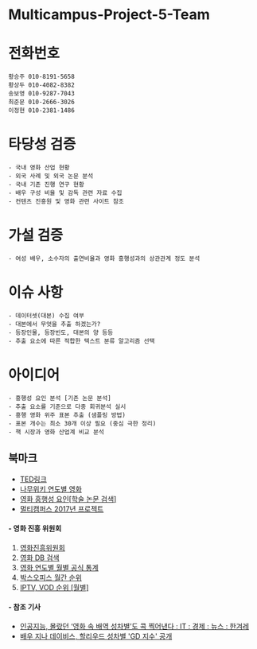 
# Multicampus-Project-5-Team

# 전화번호
```
황승주 010-8191-5658
황상두 010-4082-8382
송보영 010-9287-7043
최준문 010-2666-3026
이정현 010-2381-1486
```

# 타당성 검증
~~~
- 국내 영화 산업 현황
- 외국 사례 및 외국 논문 분석 
- 국내 기존 진행 연구 현황
- 배우 구성 비율 및 감독 관련 자료 수집
- 컨텐츠 진흥원 및 영화 관련 사이트 참조
~~~
 # 가설 검증
 ```
- 여성 배우, 소수자의 출연비율과 영화 흥행성과의 상관관계 정도 분석
```
# 이슈 사항
```
- 데이터셋(대본) 수집 여부
- 대본에서 무엇을 추출 하겠는가?
- 등장인물, 등장빈도, 대본의 양 등등
- 추출 요소에 따른 적합한 텍스트 분류 알고리즘 선택
```
# 아이디어
```
- 흥행성 요인 분석 [기존 논문 분석]
- 추출 요소를 기준으로 다중 회귀분석 실시
- 흥행 영화 위주 표본 추출 (샘플링 방법)
- 표본 개수는 최소 30개 이상 필요 (중심 극한 정리)
- 책 시장과 영화 산업계 비교 분석
```



  

## 북마크 
- [TED링크](https://www.ted.com/talks/stacy_smith_the_data_behind_hollywood_s_sexism/transcript?language=ko)
- [나무위키  연도별  영화](https://namu.wiki/w/%EB%B6%84%EB%A5%98:%EC%97%B0%EB%8F%84%EB%B3%84%20%EC%98%81%ED%99%94)
- [영화  흥행성  요인[학술  논문  검색]](http://www.riss.kr/search/Search.do?queryText=znSubject,%ED%9D%A5%ED%96%89%EC%98%81%ED%99%94&searchGubun=true&colName=bib_t&detailSearch=true#redirect)
- [멀티캠퍼스 2017년 프로젝트](https://m.blog.naver.com/PostView.nhn?blogId=mcgyber1&logNo=221093798669&rvid=9002B7F9B72BD1879F6357AA820458275CD7&proxyReferer=https%3A%2F%2Fm.search.naver.com%2Fsearch.naver%3Fquery%3D%25EA%25B2%25BD%25EA%25B8%25B0%2B%25EB%25B9%2585%25EB%258D%25B0%25EC%259D%25B4%25ED%2584%25B0%2B%25EC%258B%259C%25EC%2583%2581%26sm%3Dmtb_hty.top%26where%3Dm_video%26oquery%3D%25EA%25B2%25BD%25EA%25B8%25B0%2B%25EB%25B9%2585%25EB%258D%25B0%25EC%259D%25B4%25ED%2584%25B0%26tqi%3DT0khgspVuplssucdGECssssstdd-432281)

  
#### - 영화  진흥  위원회

1. [영화진흥위원회](http://www.kofic.or.kr/kofic/business/main/main.do)
2. [영화 DB 검색](http://www.kofic.or.kr/kofic/business/infm/introData.do)
3. [영화  연도별  월별  공식  통계](http://www.kobis.or.kr/kobis/business/stat/offc/searchOfficHitTotList.do?searchMode=year)
4. [박스오피스  월간  순위](http://www.kobis.or.kr/kobis/business/stat/boxs/onlinefindMonthlyBoxOfficeList.do?loadEnd=0&searchType=search&sSearchYearFrom=2018&sSearchMonthFrom=4&sMultiMovieYn=)
5.  [IPTV, VOD 순위 [월별]](http://www.kofic.or.kr/kofic/business/board/selectBoardList.do?boardNumber=2)


#### - 참조 기사
- [인공지능, 몰랐던 ‘영화  속  배역  성차별’도  콕  찍어낸다 : IT : 경제 : 뉴스 : 한겨레](http://www.hani.co.kr/arti/economy/it/787272.html)
- [배우  지나  데이비스, 할리우드  성차별 'GD 지수' 공개](http://www.koreaherald.com/view.php?ud=20160925000039&kr=1)

  

  

